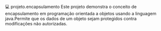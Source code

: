 
💻 projeto.encapsulamento
Este projeto demonstra o conceito de encapsulamento em programação orientada a objetos usando a linguagem java.Permite que os dados de um objeto sejam protegidos contra modificações não autorizadas.
